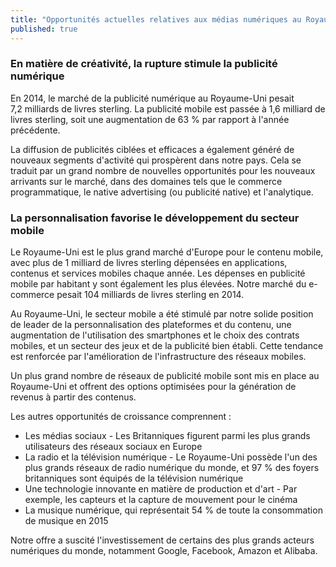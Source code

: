 ```yaml
---
title: "Opportunités actuelles relatives aux médias numériques au Royaume-Uni"
published: true
--- 
```

### En matière de créativité, la rupture stimule la publicité numérique

En 2014, le marché de la publicité numérique au Royaume-Uni pesait 7,2 milliards de livres sterling. La publicité mobile est passée à 1,6 milliard de livres sterling, soit une augmentation de 63 % par rapport à l'année précédente. 

La diffusion de publicités ciblées et efficaces a également généré de nouveaux segments d'activité qui prospèrent dans notre pays. Cela se traduit par un grand nombre de nouvelles opportunités pour les nouveaux arrivants sur le marché, dans des domaines tels que le commerce programmatique, le native advertising (ou publicité native) et l'analytique.

### La personnalisation favorise le développement du secteur mobile

Le Royaume-Uni est le plus grand marché d'Europe pour le contenu mobile, avec plus de 1 milliard de livres sterling dépensées en applications, contenus et services mobiles chaque année.  Les dépenses en publicité mobile par habitant y sont également les plus élevées. Notre marché du e-commerce pesait 104 milliards de livres sterling en 2014. 

Au Royaume-Uni, le secteur mobile a été stimulé par notre solide position de leader de la personnalisation des plateformes et du contenu, une augmentation de l'utilisation des smartphones et le choix des contrats mobiles, et un secteur des jeux et de la publicité bien établi. Cette tendance est renforcée par l'amélioration de l'infrastructure des réseaux mobiles.

Un plus grand nombre de réseaux de publicité mobile sont mis en place au Royaume-Uni et offrent des options optimisées pour la génération de revenus à partir des contenus.

Les autres opportunités de croissance comprennent : 

- Les médias sociaux - Les Britanniques figurent parmi les plus grands utilisateurs des réseaux sociaux en Europe
- La radio et la télévision numérique - Le Royaume-Uni possède l'un des plus grands réseaux de radio numérique du monde, et 97 % des foyers britanniques sont équipés de la télévision numérique
- Une technologie innovante en matière de production et d'art - Par exemple, les capteurs et la capture de mouvement pour le cinéma
- La musique numérique, qui représentait 54 % de toute la consommation de musique en 2015 

Notre offre a suscité l'investissement de certains des plus grands acteurs numériques du monde, notamment Google, Facebook, Amazon et Alibaba.
